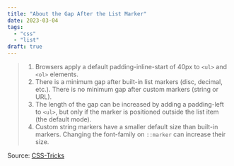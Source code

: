 ```yaml
---
title: "About the Gap After the List Marker"
date: 2023-03-04
tags:
  - "css"
  - "list"
draft: true
---
```


> 1. Browsers apply a default padding-inline-start of 40px to `<ul>` and `<ol>` elements.
> 1. There is a minimum gap after built-in list markers (disc, decimal, etc.). There is no minimum gap after custom markers (string or URL).
> 1. The length of the gap can be increased by adding a padding-left to `<ul>`, but only if the marker is positioned outside the list item (the default mode).
> 1. Custom string markers have a smaller default size than built-in markers. Changing the font-family on `::marker` can increase their size.

Source: [CSS-Tricks](https://css-tricks.com/everything-you-need-to-know-about-the-gap-after-the-list-marker/)
